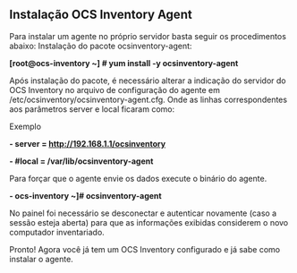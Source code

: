 ## Instalação OCS Inventory Agent

Para instalar um agente no próprio servidor basta seguir os procedimentos abaixo:
Instalação do pacote ocsinventory-agent:

**[root@ocs-inventory ~] # yum install -y ocsinventory-agent**

Após instalação do pacote, é necessário alterar a indicação do servidor do OCS Inventory no arquivo de configuração do agente em /etc/ocsinventory/ocsinventory-agent.cfg. Onde as linhas correspondentes aos parâmetros server e local ficaram como:

Exemplo

**- server = http://192.168.1.1/ocsinventory**

**- #local = /var/lib/ocsinventory-agent**

Para forçar que o agente envie os dados execute o binário do agente.

**- ocs-inventory ~]# ocsinventory-agent**

No painel foi necessário se desconectar e autenticar novamente (caso a sessão esteja aberta) para que as informações exibidas considerem o novo computador inventariado.

Pronto! Agora você já tem um OCS Inventory configurado e já sabe como instalar o agente.